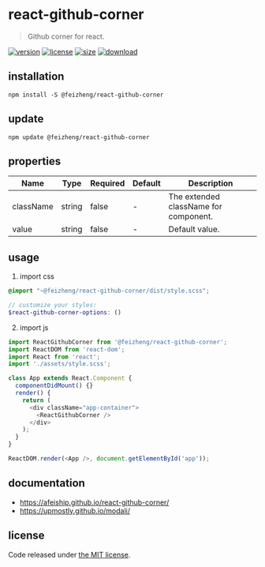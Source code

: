 # react-github-corner
> Github corner for react.

[![version][version-image]][version-url]
[![license][license-image]][license-url]
[![size][size-image]][size-url]
[![download][download-image]][download-url]

## installation
```shell
npm install -S @feizheng/react-github-corner
```

## update
```shell
npm update @feizheng/react-github-corner
```

## properties
| Name      | Type   | Required | Default | Description                           |
| --------- | ------ | -------- | ------- | ------------------------------------- |
| className | string | false    | -       | The extended className for component. |
| value     | string | false    | -       | Default value.                        |


## usage
1. import css
  ```scss
  @import "~@feizheng/react-github-corner/dist/style.scss";

  // customize your styles:
  $react-github-corner-options: ()
  ```
2. import js
  ```js
  import ReactGithubCorner from '@feizheng/react-github-corner';
  import ReactDOM from 'react-dom';
  import React from 'react';
  import './assets/style.scss';

  class App extends React.Component {
    componentDidMount() {}
    render() {
      return (
        <div className="app-container">
          <ReactGithubCorner />
        </div>
      );
    }
  }

  ReactDOM.render(<App />, document.getElementById('app'));

  ```

## documentation
- https://afeiship.github.io/react-github-corner/
- https://upmostly.github.io/modali/


## license
Code released under [the MIT license](https://github.com/afeiship/react-github-corner/blob/master/LICENSE.txt).

[version-image]: https://img.shields.io/npm/v/@feizheng/react-github-corner
[version-url]: https://npmjs.org/package/@feizheng/react-github-corner

[license-image]: https://img.shields.io/npm/l/@feizheng/react-github-corner
[license-url]: https://github.com/afeiship/react-github-corner/blob/master/LICENSE.txt

[size-image]: https://img.shields.io/bundlephobia/minzip/@feizheng/react-github-corner
[size-url]: https://github.com/afeiship/react-github-corner/blob/master/dist/react-github-corner.min.js

[download-image]: https://img.shields.io/npm/dm/@feizheng/react-github-corner
[download-url]: https://www.npmjs.com/package/@feizheng/react-github-corner
